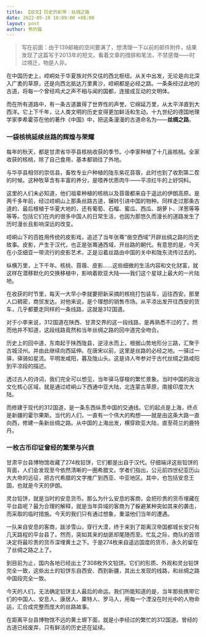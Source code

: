 ```yaml
---
title: 【旧文】历史的彩带：丝绸之路
date: 2022-05-10 10:09:00 +08:00
layout: post
author: 熊的猫
---
```


> 写在前面：由于139邮箱的空间要满了，想清理一下以前的邮件附件，结果发现了这篇写于2013年的短文。看着文章的措辞和笔法，不禁感慨——时过境迁，物是人非。

在中国历史上，崆峒处于华夏族对外交往的西北枢纽。从关中出发，无论是向北深入广袤的草原，还是向西北抵达万里黄沙，崆峒都是必经之路。一条条经过此地的古道，将每一个曾经鸡犬之声不相与闻的国都，连接成互动的文明体。

而在所有道路中，有一条古道赢得了世界性的声誉。它绵延万里，从太平洋直到大西洋。它上下千年，让人类文明的历史变得更加鲜活和生动。十九世纪的德国地理学家李希霍芬在他的著作《中国》中，把这条漫漫的古道命名为——**丝绸之路**。


### 一袋核桃延续丝路的辉煌与荣耀

每年的秋天，都是甘肃省华亭县核桃收获的季节。小李家种植了十几亩核桃。全家收获的核桃，除了自己食用，基本都销往了外地。

与华亭县相邻的崇信县，畜牧专业户种植的陇东紫花苜蓿，此时也到了收割第二茬的时候。这种牧草含有丰富的养分，是喂养优质肉牛——平凉红牛的上好饲料。

这里的人们未必知道，他们祖辈种植的核桃以及苜蓿都来自于遥远的伊朗高原。是两千多年前，经过崆峒山上那条丝路古道，辗转引进中国的物种。同样走过那条古道的、最后根植于华夏大地的，还有葡萄、石榴、蜜瓜、西瓜、胡萝卜、洋葱等等等等。包括它们在内的很多中国人的日常生活，也因为那悠久而漫长的道路发生了历时漫长且影响深远的改变。

崆峒山下的百姓用传统的皮影戏，追述了当年张骞“凿空西域”开辟丝绸之路的历史故事。皮影，产生于汉代，也正是张骞通西域、开丝路的朝代。有意思的是，今天在小亚细亚一带流行的皮影艺术，正是沿着丝路由中国的关中和陇东流传过去的。

纵横万里，上下千年。核桃、苜蓿、皮影……这些细微的生活内容和文化财富，就这样在潜移默化的交换移植中，影响着欧亚大陆——我们这个星球上最大的一片陆地。

在收获的时节里，每天一大早小李就要把新采摘的核桃打包装车，运往西安。那里人口稠密，商贸发达。对他来说，是个理想的销售市场。从平凉出发开往西安的货车，几乎都要走同样的一条线路，这就是312国道。

对于小李来说，312国道在陕西、甘肃交界的这一段线路，是再熟悉不过的了。然而他并不知道，这段线路竟然和当年丝绸之路的回中道完全吻合。

历史上的回中道，东南起于陕西陇县，逆泾水而上，根据山势地形分三路，汇聚于古城泾州。并由此继续向西延伸。在唐宋以前，这里是丝路的必经之地。一驿过一驿，驿骑如星流。平明发咸阳，暮及陇山头。这是诗人岑参对于古代丝绸之路咸阳到平凉段的描述。

透过古人的诗词，我们完全可以想见，当年驿马穿梭的繁忙景象。当时中国的政治文化核心区域，就是通过崆峒山下西通中亚大陆，北连蒙古草原，南接印度次大陆。

而修建于现代的312国道，是一条东西纵贯中国的交通线。它的起点是上海，终点是新疆的霍尔果斯。当代的人们，一直有一个伟大的构想——就是由这条大路一直向西，修建一条新丝绸之路。从中国的上海出发，横穿欧亚大陆，直至荷兰的鹿特丹。


### 一枚古币印证曾经的繁荣与兴衰

甘肃平台县博物馆收藏了274枚铅饼，它们都是出自于汉代。仔细端详这些铅饼的背面，人们会发现至今依然清晰的一圈希腊文。学者们指出，公元前四世纪亚历山大大帝的远征，把古代希腊的文字推广到西亚、中亚地区。其中，也包括安息王国，也就是今天的伊朗。

灵台铅饼，就是当时的安息货币。那么为什么安息的客商，会把珍贵的货币埋藏在平台县呢？最为合理的解释，就是当年异域的客商为了躲避某种突如其来的袭击，而采取的临时措施。今天的我们只有通过想象，重温他们当年的遭遇。

一队来自安息的客商，跋涉雪山，穿行大漠，终于来到了距离汉帝国都城长安只有几天路程的平台县了。然而，突如其来的劫匪却尾随而至。忙乱之际，商队的首领决定将最珍贵的货币深埋黄土之下。于是274枚来自遥远国度的货币，永久的留在了丝绸之路之上了。

到目前为止，国内各地已经出土了308枚外文铅饼。它们的形质、外观和灵台铅饼完全一致，这些出土的铅饼东自西安、西到新疆，其出土发现的线路，和丝绸之路中国段完全一致。

今天的人们，无法确定铅饼主人最后的命运。我们所能知道的是，当年那些携带它们的中国人、安息人、康居人、粟特人、罗马人，用每一个湮没在时光中的人物命运，汇合成完整而庞大的丝路故事。

在距离平台县博物馆不远的黄土塬下面，就是小李经过的繁忙的312国道。曾经的古道已经废弃，只有鲜活的历史还在延续。